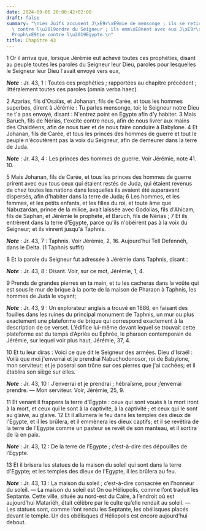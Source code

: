 ```yaml
---
date: 2024-09-06 20:00:42+02:00
draft: false
summary: "\nLes Juifs accusent J\xE9r\xE9mie de mensonge ; ils se retirent en Egypte\
  \ contre l\u2019ordre du Seigneur ; ils emm\xE8nent avec eux J\xE9r\xE9mie et Baruch.\n\
  Proph\xE9tie contre l\u2019Egypte.\n"
title: Chapitre 43
---
```





1 Or il arriva que, lorsque Jérémie eut achevé toutes ces prophéties, disant au peuple toutes les paroles du Seigneur leur Dieu, paroles pour lesquelles le Seigneur leur Dieu l'avait envoyé vers eux,

***Note*** :  Jr. 43, 1 : Toutes ces prophéties ; rapportées au chapitre précédent ; littéralement toutes ces paroles (omnia verba haec).

2 Azarias, fils d'Osaïas, et Johanan, fils de Carée, et tous les hommes superbes, dirent à Jérémie : Tu parles mensonge, toi; le Seigneur notre Dieu ne t'a pas envoyé, disant : N'entrez point en Egypte afin d'y habiter. 3 Mais Baruch, fils de Nérias, t'excite contre nous, afin de nous livrer aux mains des Chaldéens, afin de nous tuer et de nous faire conduire à Babylone. 4 Et Johanan, fils de Carée, et tous les princes des hommes de guerre et tout le peuple n'écoutèrent pas la voix du Seigneur, afin de demeurer dans la terre de Juda.

***Note*** :  Jr. 43, 4 : Les princes des hommes de guerre. Voir Jérémie, note 41. 10.

5 Mais Johanan, fils de Carée, et tous les princes des hommes de guerre prirent avec eux tous ceux qui étaient restés de Juda, qui étaient revenus de chez toutes les nations dans lesquelles ils avaient été auparavant dispersés, afin d'habiter dans la terre de Juda; 6 Les hommes, et les femmes, et les petits enfants, et les filles du roi, et toute âme que Nabuzardan, prince de la milice, avait laissée avec Godolias, fils d'Ahicam, fils de Saphan, et Jérémie le prophète, et Baruch, fils de Nérias ; 7 Et ils entrèrent dans la terre d'Egypte, parce qu'ils n'obéirent pas à la voix du Seigneur; et ils vinrent jusqu'à Taphnis.

***Note*** :  Jr. 43, 7 : Taphnis. Voir Jérémie, 2, 16. Aujourd’hui Tell Defennéh, dans le Delta. (1 Taphnis suffit)


8 Et la parole du Seigneur fut adressée à Jérémie dans Taphnis, disant :

***Note*** :  Jr. 43, 8 : Disant. Voir, sur ce mot, Jérémie, 1, 4.

9 Prends de grandes pierres en ta main, et tu les cacheras dans la voûte qui est sous le mur de brique à la porte de la maison de Pharaon à Taphnis, les hommes de Juda le voyant;

***Note*** :  Jr. 43, 9 : Un explorateur anglais a trouvé en 1886, en faisant des fouilles dans les ruines du principal monument de Taphnis, un mur ou plus exactement une plateforme de brique qui correspond exactement à la description de ce verset. L’édifice lui-même devant lequel se trouvait cette plateforme est du temps d’Apriès ou Ephrée, le pharaon contemporain de Jérémie, sur lequel voir plus haut, Jérémie, 37, 4.

10 Et tu leur diras : Voici ce que dit le Seigneur des armées. Dieu d'Israël : Voilà que moi j'enverrai et je prendrai Nabuchodonosor, roi de Babylone, mon serviteur; et je poserai son trône sur ces pierres que j'ai cachées; et il établira son siège sur elles.

***Note*** :  Jr. 43, 10 : J’enverrai et je prendrai ; hébraïsme, pour j’enverrai prendre. ― Mon serviteur. Voir, Jérémie, 25, 9.

11 Et venant il frappera la terre d'Egypte : ceux qui sont voués à la mort iront à la mort, et ceux qui le sont à la captivité, à la captivité ; et ceux qui le sont au glaive, au glaive. 12 Et il allumera le feu dans les temples des dieux de l'Egypte, et il les brûlera, et il emmènera les dieux captifs; et il se revêtira de la terre de l'Egypte comme un pasteur se revêt de son manteau, et il sortira de là en paix.

***Note*** :  Jr. 43, 12 : De la terre de l’Egypte ; c’est-à-dire des dépouilles de l’Egypte.

13 Et il brisera les statues de la maison du soleil qui sont dans la terre d'Egypte; et les temples des dieux de l'Egypte, il les brûlera au feu.

***Note*** :  Jr. 43, 13 : La maison du soleil ; c’est-à-dire consacrée en l’honneur du soleil. ― La maison du soleil est On ou Héliopolis, comme l’ont traduit les Septante. Cette ville, située au nord-est du Caire, à l’endroit où est aujourd’hui Matariéh, était célèbre par le culte qu’elle rendait au soleil. ― Les statues sont, comme l’ont rendu les Septante, les obélisques placés devant le temple. Un des obélisques d’Héliopolis est encore aujourd’hui debout.


